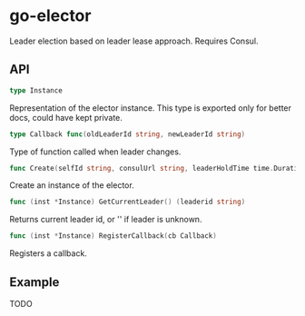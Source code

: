 # go-elector

Leader election based on leader lease approach. Requires Consul.

## API

```go
type Instance
```

Representation of the elector instance. This type is exported only for better
docs, could have kept private.

```go
type Callback func(oldLeaderId string, newLeaderId string)
```

Type of function called when leader changes.

```go
func Create(selfId string, consulUrl string, leaderHoldTime time.Duration) (inst *Instance, err error)
```

Create an instance of the elector.

```go
func (inst *Instance) GetCurrentLeader() (leaderid string)
```

Returns current leader id, or '' if leader is unknown.

```go
func (inst *Instance) RegisterCallback(cb Callback)
```

Registers a callback.

## Example

TODO
